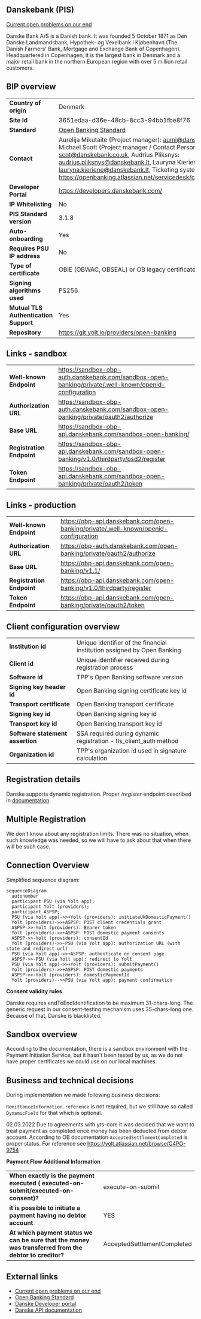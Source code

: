 ## Danskebank (PIS)

[Current open problems on our end][1]

Danske Bank A/S is a Danish bank. It was founded 5 October 1871 as Den Danske Landmandsbank, Hypothek- og Vexelbank i
Kjøbenhavn (The Danish Farmers' Bank, Mortgage and Exchange Bank of Copenhagen). Headquartered in Copenhagen, it is the
largest bank in Denmark and a major retail bank in the northern European region with over 5 million retail customers.

## BIP overview

|                                       |                                                                                                                                                                                                                                                                                                                                   |
|---------------------------------------|-----------------------------------------------------------------------------------------------------------------------------------------------------------------------------------------------------------------------------------------------------------------------------------------------------------------------------------|
| **Country of origin**                 | Denmark                                                                                                                                                                                                                                                                                                                           | 
| **Site Id**                           | 3651edaa-d36e-48cb-8cc3-94bb1fbe8f76                                                                                                                                                                                                                                                                                              |
| **Standard**                          | [Open Banking Standard][2]                                                                                                                                                                                                                                                                                                        |
| **Contact**                           | Aurelija Mikutaite (Project manager): aumi@danskebank.lt, David Michael Scott    (Project manager / Contact Person): scot@danskebank.co.uk, Audrius Pliksnys: audrius.pliksnys@danskebank.lt, Lauryna Kieriene: lauryna.kieriene@danskebank.lt, Ticketing system: https://openbanking.atlassian.net/servicedesk/customer/portal/1 |
| **Developer Portal**                  | https://developers.danskebank.com/                                                                                                                                                                                                                                                                                                | 
| **IP Whitelisting**                   | No                                                                                                                                                                                                                                                                                                                                |
| **PIS Standard version**              | 3.1.8                                                                                                                                                                                                                                                                                                                             |
| **Auto-onboarding**                   | Yes                                                                                                                                                                                                                                                                                                                               |
| **Requires PSU IP address**           | No                                                                                                                                                                                                                                                                                                                                |
| **Type of certificate**               | OBIE (OBWAC, OBSEAL) or OB legacy certificates required                                                                                                                                                                                                                                                                           |
| **Signing algorithms used**           | PS256                                                                                                                                                                                                                                                                                                                             |
| **Mutual TLS Authentication Support** | Yes                                                                                                                                                                                                                                                                                                                               |
| **Repository**                        | https://git.yolt.io/providers/open-banking                                                                                                                                                                                                                                                                                        |

## Links - sandbox

|                           |                                                                                                       |
|---------------------------|-------------------------------------------------------------------------------------------------------|
| **Well-known Endpoint**   | https://sandbox-obp-auth.danskebank.com/sandbox-open-banking/private/.well-known/openid-configuration |
| **Authorization URL**     | https://sandbox-obp-auth.danskebank.com/sandbox-open-banking/private/oauth2/authorize                 |
| **Base URL**              | https://sandbox-obp-api.danskebank.com/sandbox-open-banking/                                          |
| **Registration Endpoint** | https://sandbox-obp-api.danskebank.com/sandbox-open-banking/v1.0/thirdparty/psd2/register             | 
| **Token Endpoint**        | https://sandbox-obp-api.danskebank.com/sandbox-open-banking/private/oauth2/token                      |  

## Links - production

|                           |                                                                                      |
|---------------------------|--------------------------------------------------------------------------------------|
| **Well-known Endpoint**   | https://obp-api.danskebank.com/open-banking/private/.well-known/openid-configuration |
| **Authorization URL**     | https://obp-auth.danskebank.com/open-banking/private/oauth2/authorize                | 
| **Base URL**              | https://obp-api.danskebank.com/open-banking/v1.1/                                    |
| **Registration Endpoint** | https://obp-api.danskebank.com/open-banking/v1.0/thirdparty/register                 |  
| **Token Endpoint**        | https://obp-api.danskebank.com/open-banking/private/oauth2/token                     |

## Client configuration overview

|                                  |                                                                         |
|----------------------------------|-------------------------------------------------------------------------|
| **Institution id**               | Unique identifier of the financial institution assigned by Open Banking |
| **Client id**                    | Unique identifier received during registration process                  |
| **Software id**                  | TPP's Open Banking software version                                     |  
| **Signing key header id**        | Open Banking signing certificate key id                                 |
| **Transport certificate**        | Open Banking transport certificate                                      |
| **Signing key id**               | Open Banking signing key id                                             |
| **Transport key id**             | Open Banking transport key id                                           |
| **Software statement assertion** | SSA required during dynamic registration - tls_client_auth method       |
| **Organization id**              | TPP's organization id used in signature calculation                     |

## Registration details

Danske supports dynamic registration. Proper _/register_ endpoint described in [documentation][4].

## Multiple Registration

We don't know about any registration limits. There was no situation, when such knowledge was needed, so we will have to
ask about that when there will be such case.

## Connection Overview

Simplified sequence diagram:

```mermaid
sequenceDiagram
  autonumber
  participant PSU (via Yolt app);
  participant Yolt (providers);
  participant ASPSP;
  PSU (via Yolt app)->>+Yolt (providers): initiateUkDomesticPayment()
  Yolt (providers)->>+ASPSP: POST client credentials grant 
  ASPSP->>-Yolt (providers): Bearer token
  Yolt (providers)->>+ASPSP: POST domestic payment consents 
  ASPSP->>-Yolt (providers): consentId
  Yolt (providers)->>-PSU (via Yolt app): authorization URL (with state and redirect url)
  PSU (via Yolt app)->>+ASPSP: authenticate on consent page
  ASPSP->>-PSU (via Yolt app): redirect to Yolt
  PSU (via Yolt app)->>+Yolt (providers): submitPayment()
  Yolt (providers)->>+ASPSP: POST domestic payments
  ASPSP->>-Yolt (providers): domesticPaymentId
  Yolt (providers)-->>PSU (via Yolt app): payment confirmation

```

**Consent validity rules**

Danske requires endToEndIdentification to be maximum 31-chars-long. The generic request in our consent-testing mechanism uses 35-chars-long one. Because of that, Danske is blacklisted.

## Sandbox overview

According to the documentation, there is a sandbox environment with the Payment Initiation Service, but it hasn't been
tested by us, as we do not have proper certificates we could use on our local machines.

## Business and technical decisions

During implementation we made following business decisions:

`RemittanceInformation.reference` is not required, but we still have so called `DynamicField` for that which is
optional.

02.03.2022 Due to agreements with yts-core it was decided that we want to treat payment as completed once money has been
deducted from debtor account. According to OB documentation `AcceptedSettlementCompleted` is proper status. For
reference see https://yolt.atlassian.net/browse/C4PO-9754

**Payment Flow Additional Information**

|                                                                                                        |                             |
|--------------------------------------------------------------------------------------------------------|-----------------------------|
| **When exactly is the payment executed ( executed-on-submit/executed-on-consent)?**                    | execute-on-submit           |
| **it is possible to initiate a payment having no debtor account**                                      | YES                         |
| **At which payment status we can be sure that the money was transferred from the debtor to creditor?** | AcceptedSettlementCompleted |

## External links

* [Current open problems on our end][1]
* [Open Banking Standard][2]
* [Danske Developer portal][3]
* [Danske API documentation][4]

[1]: <https://yolt.atlassian.net/issues/?jql=project%20%3D%20%22C4PO%22%20AND%20component%20%3D%20DANSKEBANK%20AND%20status%20!%3D%20Done%20AND%20Resolution%20%3D%20Unresolved%20ORDER%20BY%20status>

[2]: <https://standards.openbanking.org.uk/>

[3]: <https://developers.danskebank.com/>

[4]: <https://developers.danskebank.com/documentation>
